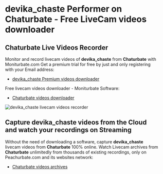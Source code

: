 # devika_chaste Performer on Chaturbate - Free LiveCam videos downloader

## Chaturbate Live Videos Recorder

Monitor and record livecam videos of **devika_chaste** from **Chaturbate** with Moniturbate.com
Get a premium trial for free by just and only registering with your Email address:
* [devika_chaste Premium videos downloader](https://moniturbate.com/request-demo-licence-key.html)

Free livecam videos downloader - Moniturbate Software:
* [Chaturbate videos downloader](https://moniturbate.com/moniturbate-download-software.html)

![devika_chaste livecam videos recorder](https://peachurnet.com/templates/moniturbate-software.png)


## Capture devika_chaste videos from the Cloud and watch your recordings on Streaming

Without the need of downloading a software, capture **devika_chaste** livecam videos from **Chaturbate** 100% online.
Watch Livecam archives from **Chaturbate** unlimitedly from thousands of existing recordings, only on Peachurbate.com and its websites network:
* [Chaturbate videos archives](https://peachurnet.com/)